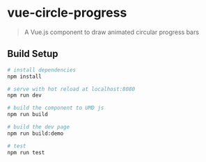 # vue-circle-progress

> A Vue.js component to draw animated circular progress bars

## Build Setup

``` bash
# install dependencies
npm install

# serve with hot reload at localhost:8080
npm run dev

# build the component to UMD js
npm run build

# build the dev page
npm run build:demo

# test
npm run test
```
